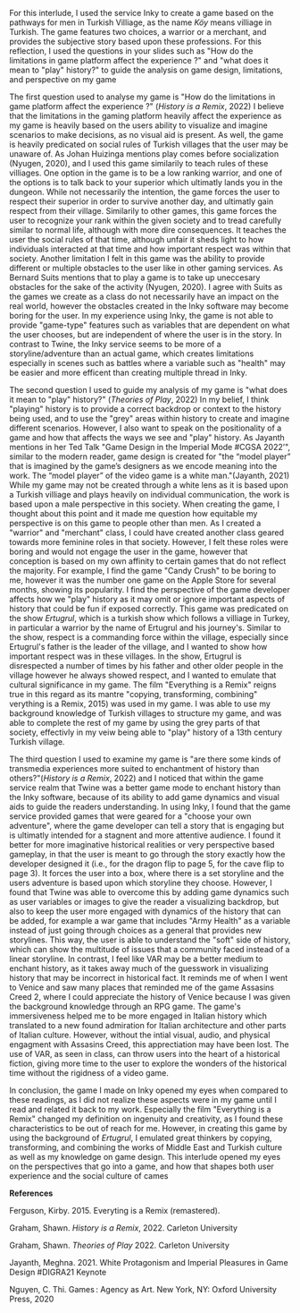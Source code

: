 For this interlude, I used the service Inky to create a game based on the pathways for men in Turkish Villiage, as the name *Köy* means villiage in Turkish. The game features two choices, a warrior or a merchant, and provides the subjective story based upon these professions. For this reflection, I used the questions in your slides such as "How do the limitations in game platform affect the experience ?" and "what does it mean to "play" history?" to guide the analysis on game design, limitations, and perspective on my game

The first question used to analyse my game is "How do the limitations in game platform affect the experience ?" (*History is a Remix*, 2022) I believe that the limitations in the gaming platform heavily affect the experience as my game is heavily based on the users ability to visualize and imagine scenarios to make decisions, as no visual aid is present. As well, the game is heavily predicated on social rules of Turkish villages that the user may be unaware of. As Johan Huizinga mentions play comes before socialization (Nyugen, 2020), and I used this game similarily to teach rules of these villiages. One option in the game is to be a low ranking warrior, and one of the options is to talk back to your superior which ultimatly lands you in the dungeon. While not necessarily the intention, the game forces the user to respect their superior in order to survive another day, and ultimatly gain respect from their village. Similarily to other games, this game forces the user to recognize your rank within the given society and to tread carefully similar to normal life, although with more dire consequences. It teaches the user the social rules of that time, although unfair it sheds light to how individuals interacted at that time and how important respect was within that society. Another limitation I felt in this game was the ability to provide different or multiple obstacles to the user like in other gaming services. As Bernard Suits mentions that to play a game is to take up uneccesary obstacles for the sake of the activity (Nyugen, 2020). I agree with Suits as the games we create as a class do not necessarily have an impact on the real world, however the obstacles created in the Inky software may become boring for the user. In my experience using Inky, the game is not able to provide "game-type" features such as variables that are dependent on what the user chooses, but are independent of where the user is in the story. In contrast to Twine, the Inky service seems to be more of a storyline/adventure than an actual game, which creates limitations especially in scenes such as battles where a variable such as "health" may be easier and more efficent than creating multiple thread in Inky.

The second question I used to guide my analysis of my game is "what does it mean to "play" history?" (*Theories of Play*, 2022) In my belief, I think "playing" history is to provide a correct backdrop or context to the history being used, and to use the "grey" areas within history to create and imagine different scenarios. However, I also want to speak on the positionality of a game and how that affects the ways we see and "play" history. As Jayanth mentions in her Ted Talk "Game Design in the Imperial Mode #CGSA 2022’", similar to the modern reader, game design is created for "the “model player” that is imagined by the game’s designers as we encode meaning into the work. The “model player” of the video game is a white man."(Jayanth, 2021) While my game may not be created through a white lens as it is based upon a Turkish villiage and plays heavily on individual communication, the work is based upon a male perspective in this society. When creating the game, I thought about this point and it made me question how equitable my perspective is on this game to people other than men. As I created a "warrior" and "merchant" class, I could have created another class geared towards more feminine roles in that society. However, I felt these roles were boring and would not engage the user in the game, however that conception is based on my own affinity to certain games that do not reflect the majority. For example, I find the game "Candy Crush" to be boring to me, however it was the number one game on the Apple Store for several months, showing its popularity. I find the perspective of the game developer affects how we "play" history as it may omit or ignore important aspects of history that could be fun if exposed correctly. This game was predicated on the show *Ertugrul*, which is a turkish show which follows a villiage in Turkey, in particular a warrior by the name of Ertugrul and his journey's. Similar to the show, respect is a commanding force within the village, especially since Ertugrul's father is the leader of the village, and I wanted to show how important respect was in these villages. In the show, Ertugrul is disrespected a number of times by his father and other older people in the village however he always showed respect, and I wanted to emulate that cultural significance in my game. The film "Everything is a Remix" reigns true in this regard as its mantre "copying, transforming, combining" verything is a Remix, 2015) was used in my game. I was able to use my background knowledge of Turkish villages to structure my game, and was able to complete the rest of my game by using the grey parts of that society, effectivly in my veiw being able to "play" history of a 13th century Turkish village.

The third question I used to examine my game is "are there some kinds of transmedia experiences more suited to enchantment of history than others?"(*History is a Remix*, 2022) and I noticed that within the game service realm that Twine was a better game mode to enchant history than the Inky software, because of its ability to add game dynamics and visual aids to guide the readers understanding. In using Inky, I found that the game service provided games that were geared for a "choose your own adventure", where the game developer can tell a story that is engaging but is ultimatly intended for a stagnent and more attentive audience. I found it better for more imaginative historical realities or very perspective based gameplay, in that the user is meant to go through the story exactly how the developer designed it (i.e., for the dragon flip to page 5, for the cave flip to page 3). It forces the user into a box, where there is a set storyline and the users adventure is based upon which storyline they choose. However, I found that Twine was able to overcome this by adding game dynamics such as user variables  or images to give the reader a visualizing backdrop, but also to keep the user more engaged with dynamics of the history that can be added, for example a war game that includes "Army Health" as a variable instead of just going through choices as a general that provides new storylines. This way, the user is able to understand the "soft" side of history, which can show the multitude of issues that a community faced instead of a linear storyline. In contrast, I feel like VAR may be a better medium to enchant history, as it takes away much of the guesswork in visualizing history that may be incorrect in historical fact. It reminds me of when I went to Venice and saw many places that reminded me of the game Assasins Creed 2, where I could appreciate the history of Venice because I was given the background knowledge through an RPG game. The game's immersiveness helped me to be more engaged in Italian history which translated to a new found admiration for Italian architecture and other parts of Italian culture. However, without the intial visual, audio, and physical engagment with Assasins Creed, this apprectiation may have been lost. The use of VAR, as seen in class, can throw users into the heart of a historical fiction, giving more time to the user to explore the wonders of the historical time without the rigidness of a video game.

In conclusion, the game I made on Inky opened my eyes when compared to these readings, as I did not realize these aspects were in my game until I read and related it back to my work. Especially the film "Everything is a Remix" changed my definition on ingenuity and creativity, as I found these characteristics to be out of reach for me. However, in creating this game by using the background of *Ertugrul*, I emulated great thinkers by copying, transforming, and combining the works of Middle East and Turkish culture as well as my knowledge on game design. This interlude opened my eyes on the perspectives that go into a game, and how that shapes both user experience and the social culture of cames 

**References**

Ferguson, Kirby. 2015. Everyting is a Remix (remastered).

Graham, Shawn. *History is a Remix*, 2022. Carleton University

Graham, Shawn. *Theories of Play* 2022. Carleton University

Jayanth, Meghna. 2021. White Protagonism and Imperial Pleasures in Game Design #DIGRA21 Keynote

Nguyen, C. Thi. Games : Agency as Art. New York, NY: Oxford University Press, 2020

